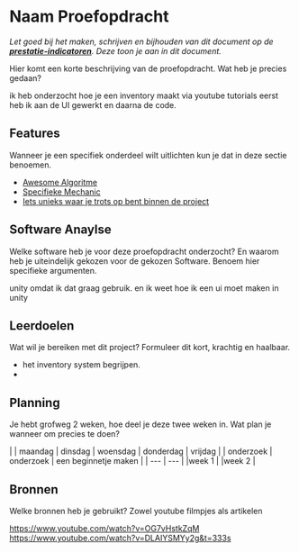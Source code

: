 # Naam Proefopdracht
*Let goed bij het maken, schrijven en bijhouden van dit document op de **[prestatie-indicatoren](https://drive.google.com/drive/folders/1y8l0Zr4E8b6gYJui_pSzQaoWr-gEr6JN?usp=sharing)**. Deze toon je aan in dit document.*

Hier komt een korte beschrijving van de proefopdracht. Wat heb je precies gedaan? 

ik heb onderzocht hoe je een inventory maakt via youtube tutorials
eerst heb ik aan de UI gewerkt en daarna de code.


## Features
Wanneer je een specifiek onderdeel wilt uitlichten kun je dat in deze sectie benoemen.

- [Awesome Algoritme](link)
- [Specifieke Mechanic](link)
- [Iets unieks waar je trots op bent binnen de project](link)

## Software Anaylse 
Welke software heb je voor deze proefopdracht onderzocht? En waarom heb je uiteindelijk gekozen voor de gekozen Software. Benoem hier specifieke argumenten.

unity omdat ik dat graag gebruik.
en ik weet hoe ik een ui moet maken in unity

## Leerdoelen 
Wat wil je bereiken met dit project? Formuleer dit kort, krachtig en haalbaar.
- het inventory system begrijpen.
-  

## Planning 
Je hebt grofweg 2 weken, hoe deel je deze twee weken in. Wat plan je wanneer om precies te doen?

| | maandag | dinsdag | woensdag | donderdag | vrijdag |
| onderzoek | onderzoek | een beginnetje maken |  | --- | --- |
|week 1 |
|week 2 |

## Bronnen
Welke bronnen heb je gebruikt? Zowel youtube filmpjes als artikelen

https://www.youtube.com/watch?v=OG7vHstkZqM
https://www.youtube.com/watch?v=DLAIYSMYy2g&t=333s
